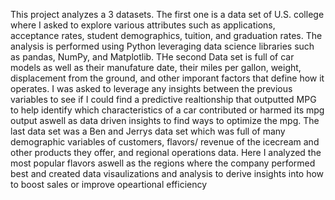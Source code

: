 This project analyzes a 3 datasets. The first one is a data set of U.S. college where I asked to explore various attributes such as applications, acceptance rates, student demographics, tuition, and graduation rates. The analysis is performed using Python leveraging data science libraries such as pandas, NumPy, and Matplotlib. THe second Data set is full of car models as well as their manufature date, their miles per gallon, weight, displacement from the ground, and other imporant factors that define how it operates. I was asked to leverage any insights between the previous variables to see if I could find a predictive realtionship that outputted MPG to help identify which characteristics of a car contributed or harmed its mpg output aswell as data driven insights to find ways to optimize the mpg. The last data set was a Ben and Jerrys data set which was full of many demographic variables of customers, flavors/ revenue of the icecream and other products they offer, and regional operations data. Here I analyzed the most popular flavors aswell as the regions where the company performed best and created data visaulizations and analysis to derive insights into how to boost sales or improve opeartional efficiency
